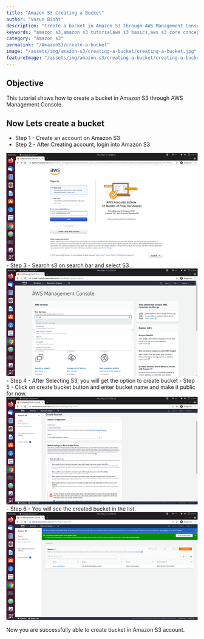 ```yaml
---
title: "Amazon S3 Creating a Bucket"
author: "Varun Bisht"
description: "Create a bucket in Amazon S3 through AWS Management Console."
keywords: "amazon s3,amazon s3 tutorialaws s3 basics,aws s3 core concepts,aws s3 bucket,amazon s3 bucket tutorial,aws s3 create a bucket,Aws "
category: "amazon s3"
permalink: "/AmazonS3/create-a-bucket"
image: "/assets/img/amazon-s3/creating-a-bucket/creating-a-bucket.jpg"
featureImage: "/assets/img/amazon-s3/creating-a-bucket/creating-a-bucket.jpg"
---
```

## Objective
This tutorial shows how to create a bucket in Amazon S3 through AWS Management Console.

## Now Lets create a bucket

- Step 1 - Create an account on Amazon S3
- Step 2 - After Creating account, login into Amazon S3
<div class="imgCont">
  <img alt="Amazon Login Screen" title="Amazon Login Screen" src="/assets/img/amazon-s3/creating-a-bucket/amazon_login_screen.png" />
</div>
- Step 3 - Search s3 on search bar and select S3
<div class="imgCont">
  <img alt="AWS Management Console Panel" title="AWS Management Console Panel" src="/assets/img/amazon-s3/creating-a-bucket/aws_console_panel.png" />
</div>
- Step 4 - After Selecting S3, you will get the option to create bucket
- Step 5 - Click on create bucket button and enter bucket name and make it public for now.
<div class="imgCont">
  <img alt="Create a bucket screen" title="create a bucket screen" src="/assets/img/amazon-s3/creating-a-bucket/create_bucket_screen.png" />
</div>
- Step 6 - You will see the created bucket in the list.
<div class="imgCont">
  <img alt="Bucket list screen" title="bucket list screen" src="/assets/img/amazon-s3/creating-a-bucket/bucket_list_screen.png" />
</div>

Now you are successfully able to create bucket in Amazon S3 account.
